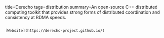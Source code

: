 title=Derecho
tags=distribution
summary=An open-source C++ distributed computing toolkit that provides strong forms of distributed coordination and consistency at RDMA speeds.
~~~~~~

[Website](https://derecho-project.github.io/)
